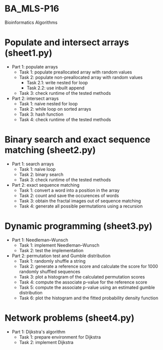# BA_MLS-P16
Bioinformatics Algorithms

# Populate and intersect arrays (sheet1.py)

* Part 1: populate arrays
	- Task 1: populate preallocated array with random values
	- Task 2: populate non-preallocated array with random values 
		- Task 2.1: write nested for loop
		- Task 2.2: use inbuilt append 
	- Task 3: check runtime of the tested methods 
* Part 2: intersect arrays
	- Task 1: naive nested for loop
	- Task 2: while loop on sorted arrays 
	- Task 3: hash function
	- Task 4: check runtime of the tested methods

# Binary search and exact sequence matching (sheet2.py)

* Part 1: search arrays
	- Task 1: naive loop
	- Task 2: binary search
	- Task 3: check runtime of the tested methods
* Part 2: exact sequence matching 
	- Task 1: convert a word into a position in the array
	- Task 2: count and save the occurences of words
	- Task 3: obtain the fractal images out of sequence matching
	- Task 4: generate all possible permutations using a recursion
	
# Dynamic programming (sheet3.py)

* Part 1: Needleman–Wunsch
	- Task 1: implement Needleman–Wunsch
	- Task 2: test the implementation
* Part 2: permutation test and Gumble distribution
	- Task 1: randomly shuffle a string
	- Task 2: generate a reference score and calculate the score for 1000 randomly shuffled sequences
	- Task 3: plot a histogram of the calculated permutation scores
	- Task 4: compute the associate p-value for the reference score
	- Task 5: compute the associate p-value using an estimated gumble distribution
	- Task 6: plot the histogram and the fitted probability density function
	
# Network problems (sheet4.py)

* Part 1: Dijkstra's algorithm
	- Task 1: prepare environment for Dijkstra
	- Task 2: implement Dijkstra

	
